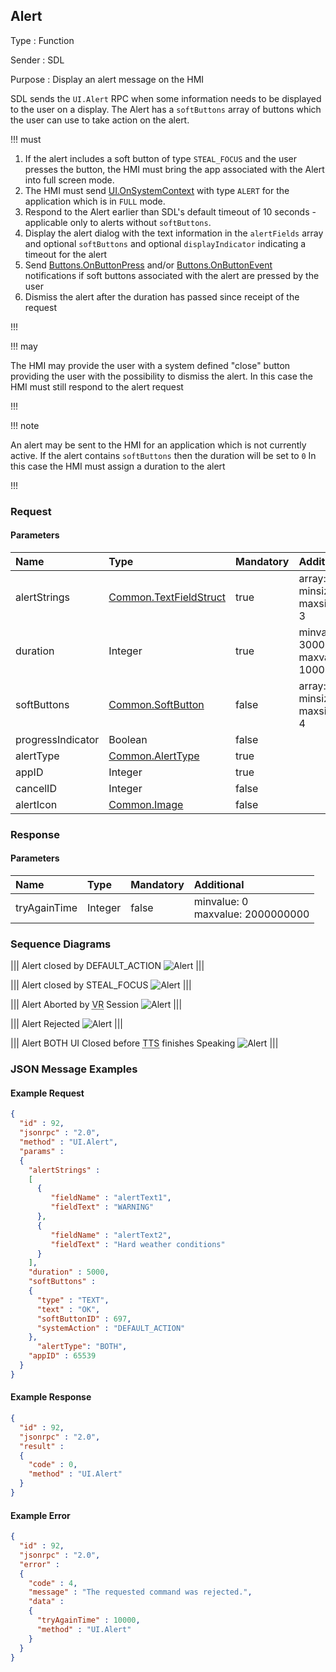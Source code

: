 ## Alert

Type
: Function

Sender
: SDL

Purpose
: Display an alert message on the HMI

SDL sends the `UI.Alert` RPC when some information needs to be displayed to the user on a display. The Alert has a `softButtons` array of buttons which the user can use to take action on the alert.

!!! must

  1. If the alert includes a soft button of type `STEAL_FOCUS` and the user presses the button, the HMI must bring the app associated with the Alert into full screen mode.
  2. The HMI must send [UI.OnSystemContext](../onsystemcontext) with type `ALERT` for the application which is in `FULL` mode.
  3. Respond to the Alert earlier than SDL's default timeout of 10 seconds - applicable only to alerts without `softButtons`.
  4. Display the alert dialog with the text information in the `alertFields` array and optional `softButtons` and optional `displayIndicator` indicating a timeout for the alert
  5. Send [Buttons.OnButtonPress](../../buttons/onbuttonpress) and/or [Buttons.OnButtonEvent](../../buttons/onbuttonevent) notifications if soft buttons associated with the alert are pressed by the user
  6. Dismiss the alert after the duration has passed since receipt of the request

!!!

!!! may

The HMI may provide the user with a system defined "close" button providing the user with the possibility to dismiss the alert. In this case the HMI must still respond to the alert request

!!!

!!! note

An alert may be sent to the HMI for an application which is not currently active. If the alert contains `softButtons` then the duration will be set to `0`
In this case the HMI must assign a duration to the alert

!!!

### Request

#### Parameters

|Name|Type|Mandatory|Additional|
|:---|:---|:--------|:---------|
|alertStrings|[Common.TextFieldStruct](../../common/structs/#textfieldstruct)|true|array: true<br>minsize: 0<br>maxsize: 3|
|duration|Integer|true|minvalue: 3000<br>maxvalue: 10000|
|softButtons|[Common.SoftButton](../../common/structs/#softbutton)|false|array: true<br>minsize: 0<br>maxsize: 4|
|progressIndicator|Boolean|false||
|alertType|[Common.AlertType](../../common/enums/#alerttype)|true||
|appID|Integer|true||
|cancelID|Integer|false||
|alertIcon|[Common.Image](../../common/structs/#image)|false||

### Response

#### Parameters

|Name|Type|Mandatory|Additional|
|:---|:---|:--------|:---------|
|tryAgainTime|Integer|false|minvalue: 0<br>maxvalue: 2000000000|

### Sequence Diagrams

|||
Alert closed by DEFAULT_ACTION
![Alert](./assets/AlertDefaultAction.png)
|||

|||
Alert closed by STEAL_FOCUS
![Alert](./assets/AlertStealFocus.png)
|||

|||
Alert Aborted by <abbr title="Voice Recognition">VR</abbr> Session
![Alert](./assets/AlertAborted.png)
|||

|||
Alert Rejected
![Alert](./assets/AlertRejected.png)
|||

|||
Alert BOTH UI Closed before <abbr title="Text To Speech">TTS</abbr> finishes Speaking
![Alert](./assets/AlertTTS.png)
|||

### JSON Message Examples

#### Example Request

```json
{
  "id" : 92,
  "jsonrpc" : "2.0",
  "method" : "UI.Alert",
  "params" :
  {
    "alertStrings" :
    [
      {
         "fieldName" : "alertText1",
         "fieldText" : "WARNING"
      },
      {
         "fieldName" : "alertText2",
         "fieldText" : "Hard weather conditions"
      }
    ],
    "duration" : 5000,
    "softButtons" :
    {
      "type" : "TEXT",
      "text" : "OK",
      "softButtonID" : 697,
      "systemAction" : "DEFAULT_ACTION"
    },
      "alertType": "BOTH",
    "appID" : 65539
  }
}
```

#### Example Response

```json
{
  "id" : 92,
  "jsonrpc" : "2.0",
  "result" :
  {
    "code" : 0,
    "method" : "UI.Alert"
  }
}
```

#### Example Error

```json
{
  "id" : 92,
  "jsonrpc" : "2.0",
  "error" :
  {
    "code" : 4,
    "message" : "The requested command was rejected.",
    "data" :
    {
      "tryAgainTime" : 10000,
      "method" : "UI.Alert"
    }
  }
}
```
